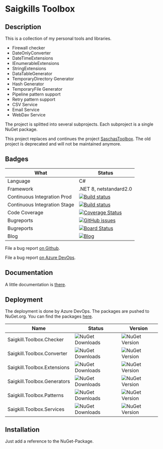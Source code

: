 # Saigkills Toolbox

## Description
This is a collection of my personal tools and libraries.

* Firewall checker
* DateOnlyConverter
* DateTimeExtensions
* IEnumerableExtensions
* StringExtensions
* DataTableGenerator
* TemporaryDirectory Generator
* Hash Generator
* TemporaryFile Generator
* Pipeline pattern support
* Retry pattern support
* CSV Service
* Email Service
* WebDav Service

The project is splitted into several subprojects. Each subproject is a single NuGet package.

This project replaces and continues the project [SaschasToolbox](https://www.nuget.org/packages/SaschaManns.SaschasToolbox/). The old project is deprecated and will not be maintained anymore.

## Badges

|What|Status|
|---|---|
|Language|C#|
|Framework|.NET 8, netstandard2.0 |
|Continuous Integration Prod | [![Build status](https://dev.azure.com/saigkill/Saigkill.Toolbox/_apis/build/status/Saigkill.Toolbox-.NET%20Desktop-CI-Prod)](https://dev.azure.com/saigkill/Saigkill.Toolbox/_build/latest?definitionId=65)|
|Continuous Integration Stage | [![Build status](https://dev.azure.com/saigkill/Saigkill.Toolbox/_apis/build/status/Saigkill.Toolbox-.NET%20Desktop-CI-Stage)](https://dev.azure.com/saigkill/Saigkill.Toolbox/_build/latest?definitionId=66) |
|Code Coverage|[![Coverage Status](https://coveralls.io/repos/github/saigkill/SaschasToolbox/badge.svg?branch=master)](https://coveralls.io/github/saigkill/SaschasToolbox?branch=master)
|Bugreports|[![GitHub issues](https://img.shields.io/github/issues/saigkill/SaschasToolbox)](https://github.com/saigkill/SaigkillsToolbox/issues)
|Bugreports|[![Board Status](https://dev.azure.com/saigkill/820066de-bb64-4006-87d1-70ca26310c2f/2988b49e-078f-47a8-810c-f179fa8efa81/_apis/work/boardbadge/745fc052-256a-4941-9d95-ee0e344b0563)](https://dev.azure.com/saigkill/820066de-bb64-4006-87d1-70ca26310c2f/_boards/board/t/2988b49e-078f-47a8-810c-f179fa8efa81/Stories/)|
|Blog|[![Blog](https://img.shields.io/badge/Blog-Saigkill-blue)](https://saschamanns.de)|

File a bug report [on Github](https://github.com/saigkill/SaigkillsToolbox/issues?q=sort%3Aupdated-desc+is%3Aissue+is%3Aopen).

File a bug report [on Azure DevOps](https://dev.azure.com/saigkill/Saigkill.Toolbox/_workitems/recentlyupdated/).

## Documentation
A little documentation is [there](https://dev.azure.com/saigkill/Saigkill.Toolbox/_wiki/wikis/Saigkill.Toolbox.wiki/6/Main-Site).

## Deployment

The deployment is done by Azure DevOps. The packages are pushed to NuGet.org.
You can find the packages [here](https://www.nuget.org/packages?q=saigkill.toolbox).

|Name|Status|Version|
|---|---|---|
|Saigkill.Toolbox.Checker | ![NuGet Downloads](https://img.shields.io/nuget/dt/Saigkill.Toolbox.Checker) | ![NuGet Version](https://img.shields.io/nuget/v/Saigkill.Toolbox.Checker) |
|Saigkill.Toolbox.Converter | ![NuGet Downloads](https://img.shields.io/nuget/dt/Saigkill.Toolbox.Converter) | ![NuGet Version](https://img.shields.io/nuget/v/Saigkill.Toolbox.Converter) |
|Saigkill.Toolbox.Extensions | ![NuGet Downloads](https://img.shields.io/nuget/dt/Saigkill.Toolbox.Extensions) | ![NuGet Version](https://img.shields.io/nuget/v/Saigkill.Toolbox.Extensions) |
|Saigkill.Toolbox.Generators | ![NuGet Downloads](https://img.shields.io/nuget/dt/Saigkill.Toolbox.Generators) | ![NuGet Version](https://img.shields.io/nuget/v/Saigkill.Toolbox.Generators) |
|Saigkill.Toolbox.Patterns | ![NuGet Downloads](https://img.shields.io/nuget/dt/Saigkill.Toolbox.Patterns) | ![NuGet Version](https://img.shields.io/nuget/v/Saigkill.Toolbox.Patterns) |
|Saigkill.Toolbox.Services | ![NuGet Downloads](https://img.shields.io/nuget/dt/Saigkill.Toolbox.Services) | ![NuGet Version](https://img.shields.io/nuget/v/Saigkill.Toolbox.Services) |


## Installation
Just add a reference to the NuGet-Package.
